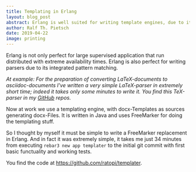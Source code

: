 ```yaml
---
title: Templating in Erlang
layout: blog_post
abstract: Erlang is well suited for writing template engines, due to its pattern matching capabilities
author: Ralf Th. Pietsch
date: 2019-04-22
image: printing
---
```

Erlang is not only perfect for large supervised application that run distributed with extreme availability times.
Erlang is also perfect for writing parsers due to its integrated pattern matching.
                         
*At example:
For the preparation of converting LaTeX-documents to asciidoc-documents I've written a very simple
LaTeX-parser in extremely short time; indeed it takes only some minutes to write it.
You find this TeX-parser in my <a href="https://github.com/ratopi/texparser">GitHub</a> repos.*
                     
Now at work we use a templating engine, with docx-Templates as sources generating docx-Files.
It is written in Java and uses FreeMarker for doing the templating stuff.

So I thought by myself it must be simple to write a FreeMarker replacement in Erlang.
And in fact it was extremely simple, it takes me just 34 minutes from executing
`rebar3 new app templater` to the initial git commit with first basic functuality and working tests.

You find the code at <a href="https://github.com/ratopi/templater">https://github.com/ratopi/templater</a>.
